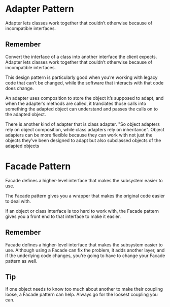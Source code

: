 # Adapter Pattern

Adapter lets classes work together that couldn’t otherwise because of incompatible interfaces.

## Remember
Convert the interface of a class into another interface the client expects. Adapter lets classes work together that couldn’t otherwise because of incompatible interfaces.

This design pattern is particularly good when you’re working with legacy code that can’t be changed, while the software that interacts with that code does change.

An adapter uses composition to store the object it’s supposed to adapt, and when the adapter’s methods are called, it translates those calls into something the adapted object can understand and passes the calls on to the adapted object.

There is another kind of adapter that is class adapter. "So object adapters rely on object composition, while class adapters rely on inheritance". Object adapters can be more flexible because they can work with not just the objects they’ve been designed to adapt but also subclassed objects of the adapted objects

# Facade Pattern

Facade defines a higher-level interface that makes the subsystem easier to use.

The Facade pattern gives you a wrapper that makes the original code easier to deal with.

If an object or class interface is too hard to work with, the Facade pattern gives you a front end to that interface to make it easier.

## Remember
Facade defines a higher-level interface that makes the subsystem easier to use.
Although using a Facade can fix the problem, it adds another layer, and if the underlying code changes, you’re going to have to change your Facade pattern as well.

## Tip

If one object needs to know too much about another to make their coupling loose, a Facade pattern can help.
Always go for the loosest coupling you can.